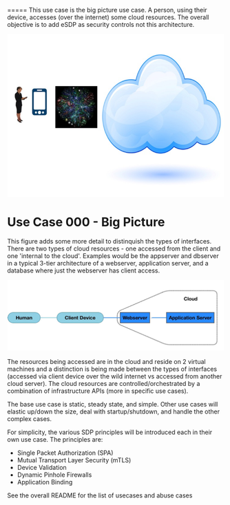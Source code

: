 =====
This use case is the big picture use case. 
A person, using their device, accesses (over the internet) some cloud resources.
The overall objective is to add eSDP as security controls not this architecture.

![big picture no captions](esdp_01.jpg?raw=true "Big Picture")

Use Case 000 - Big Picture
=====

This figure adds some more detail to distinquish the types of interfaces. 
There are two types of cloud resources - one accessed from the client and one 'internal to the cloud'.
Examples would be the appserver and dbserver in a typical 3-tier architecture of 
a webserver, application server, and a database where just the webserver has client access. 

![big picture](esdp_02.jpg?raw=true "Title")

The resources being accessed are in the cloud and reside on 2 virtual machines and a distinction is being made
between the types of interfaces (accessed via client device over the wild internet vs accessed from another cloud server).
The cloud resources are controlled/orchestrated 
by a combination of infrastructure APIs
(more in specific use cases).

The base use case is static, steady state, and simple. 
Other use cases will elastic up/down the size, deal with startup/shutdown,
and handle the other complex cases.

For simplicity, the various SDP principles will be introduced each in their 
own use case. The principles are:

* Single Packet Authorization (SPA)
* Mutual Transport Layer Security (mTLS)
* Device Validation
* Dynamic Pinhole Firewalls
* Application Binding

See the overall README for the list of usecases and abuse cases

